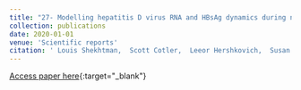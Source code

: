 ```yaml
---
title: "27- Modelling hepatitis D virus RNA and HBsAg dynamics during nucleic acid polymer monotherapy suggest rapid turnover of HBsAg"
collection: publications
date: 2020-01-01
venue: 'Scientific reports'
citation: ' Louis Shekhtman,  Scott Cotler,  Leeor Hershkovich,  Susan Uprichard,  Michel Bazinet,  Victor Pantea,  Valentin Cebotarescu,  Lilia Cojuhari,  Pavlina Jimbei,  Adalbert Krawczyk,  Ulf Dittmer,  Andrew Vaillant,  Harel Dahari, &quot;Modelling hepatitis D virus RNA and HBsAg dynamics during nucleic acid polymer monotherapy suggest rapid turnover of HBsAg.&quot; Scientific reports, 2020.'
---
```

[Access paper here](https://www.nature.com/articles/s41598-020-64122-0){:target="_blank"}
